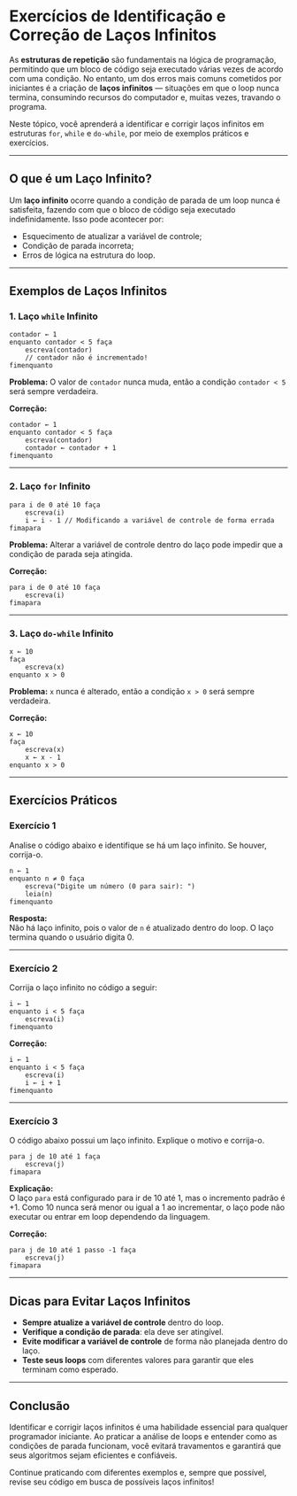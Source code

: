 
# Exercícios de Identificação e Correção de Laços Infinitos

As **estruturas de repetição** são fundamentais na lógica de programação, permitindo que um bloco de código seja executado várias vezes de acordo com uma condição. No entanto, um dos erros mais comuns cometidos por iniciantes é a criação de **laços infinitos** — situações em que o loop nunca termina, consumindo recursos do computador e, muitas vezes, travando o programa.

Neste tópico, você aprenderá a identificar e corrigir laços infinitos em estruturas `for`, `while` e `do-while`, por meio de exemplos práticos e exercícios.

---

## O que é um Laço Infinito?

Um **laço infinito** ocorre quando a condição de parada de um loop nunca é satisfeita, fazendo com que o bloco de código seja executado indefinidamente. Isso pode acontecer por:

- Esquecimento de atualizar a variável de controle;
- Condição de parada incorreta;
- Erros de lógica na estrutura do loop.

---

## Exemplos de Laços Infinitos

### 1. Laço `while` Infinito

```pseudo
contador ← 1
enquanto contador < 5 faça
    escreva(contador)
    // contador não é incrementado!
fimenquanto
```

**Problema:** O valor de `contador` nunca muda, então a condição `contador < 5` será sempre verdadeira.

**Correção:**

```pseudo
contador ← 1
enquanto contador < 5 faça
    escreva(contador)
    contador ← contador + 1
fimenquanto
```

---

### 2. Laço `for` Infinito

```pseudo
para i de 0 até 10 faça
    escreva(i)
    i ← i - 1 // Modificando a variável de controle de forma errada
fimapara
```

**Problema:** Alterar a variável de controle dentro do laço pode impedir que a condição de parada seja atingida.

**Correção:**

```pseudo
para i de 0 até 10 faça
    escreva(i)
fimapara
```

---

### 3. Laço `do-while` Infinito

```pseudo
x ← 10
faça
    escreva(x)
enquanto x > 0
```

**Problema:** `x` nunca é alterado, então a condição `x > 0` será sempre verdadeira.

**Correção:**

```pseudo
x ← 10
faça
    escreva(x)
    x ← x - 1
enquanto x > 0
```

---

## Exercícios Práticos

### Exercício 1

Analise o código abaixo e identifique se há um laço infinito. Se houver, corrija-o.

```pseudo
n ← 1
enquanto n ≠ 0 faça
    escreva("Digite um número (0 para sair): ")
    leia(n)
fimenquanto
```

**Resposta:**  
Não há laço infinito, pois o valor de `n` é atualizado dentro do loop. O laço termina quando o usuário digita 0.

---

### Exercício 2

Corrija o laço infinito no código a seguir:

```pseudo
i ← 1
enquanto i < 5 faça
    escreva(i)
fimenquanto
```

**Correção:**

```pseudo
i ← 1
enquanto i < 5 faça
    escreva(i)
    i ← i + 1
fimenquanto
```

---

### Exercício 3

O código abaixo possui um laço infinito. Explique o motivo e corrija-o.

```pseudo
para j de 10 até 1 faça
    escreva(j)
fimapara
```

**Explicação:**  
O laço `para` está configurado para ir de 10 até 1, mas o incremento padrão é +1. Como 10 nunca será menor ou igual a 1 ao incrementar, o laço pode não executar ou entrar em loop dependendo da linguagem.

**Correção:**

```pseudo
para j de 10 até 1 passo -1 faça
    escreva(j)
fimapara
```

---

## Dicas para Evitar Laços Infinitos

- **Sempre atualize a variável de controle** dentro do loop.
- **Verifique a condição de parada**: ela deve ser atingível.
- **Evite modificar a variável de controle** de forma não planejada dentro do laço.
- **Teste seus loops** com diferentes valores para garantir que eles terminam como esperado.

---

## Conclusão

Identificar e corrigir laços infinitos é uma habilidade essencial para qualquer programador iniciante. Ao praticar a análise de loops e entender como as condições de parada funcionam, você evitará travamentos e garantirá que seus algoritmos sejam eficientes e confiáveis.

Continue praticando com diferentes exemplos e, sempre que possível, revise seu código em busca de possíveis laços infinitos!
```
